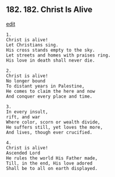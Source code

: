 
## 182.  182. Christ Is Alive
[edit](https://docs.google.com/document/d/1tsGgBgJFWFokMFP0I01ljngSmd5jQNw_/edit?mode=html)






    1.
    Christ is alive!
    Let Christians sing.
    His cross stands empty to the sky.
    Let streets and homes with praises ring.
    His love in death shall never die.

    2.
    Christ is alive!
    No longer bound
    To distant years in Palestine,
    He comes to claim the here and now
    And conquer every place and time.

    3.
    In every insult,
    rift, and war
    Where color, scorn or wealth divide,
    He suffers still, yet loves the more,
    And lives, though ever crucified.

    4.
    Christ is alive!
    Ascended Lord
    He rules the world His Father made,
    Till, in the end, His love adored
    Shall be to all on earth displayed.
